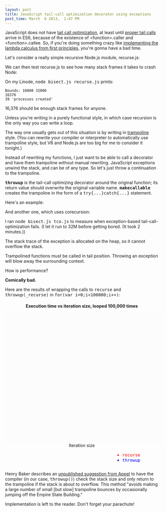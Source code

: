 ```yaml
---
layout: post
title: JavaScript tail-call optimization decorator using exceptions
post_time: March  6 2013,  1:47 PM
---
```

JavaScript does not have [tail call optimization](http://paulbarry.com/articles/2009/08/30/tail-call-optimization),
at least until [proper tail calls](http://wiki.ecmascript.org/doku.php?id=harmony:proper_tail_calls) arrive in ES6,
because of the existence of &lt;function&gt;.caller and &lt;function&gt;.callee.
So, if you're doing something crazy like
[implementing the lambda calculus from first principles](https://github.com/krallja/language_sandbox/blob/js/rosalind/f.js),
you're gonna have a bad time.

Let's consider a really simple recursive Node.js module, recurse.js:

<script src="https://gist.github.com/krallja/5087328.js" id="recurseJS">
</script>

We can then test recurse.js to see how many stack frames it takes to crash Node:

<script src="https://gist.github.com/krallja/5087330.js" id="bisecdJS">
</script>

On my Linode, <tt>node bisect.js recurse.js</tt> prints:

    Bounds: 16000 32000
    16376
    39 'processes created'

16,376 should be enough stack frames for anyone.

Unless you're writing in a purely functional style, in which case recursion is the only way you can write a loop.

The way one usually gets out of this situation is by writing in 
<a href="http://en.wikipedia.org/wiki/Tail_call#Through_trampolining">trampoline</a>
style. (You can rewrite your compiler or interpreter to automatically use trampoline style,
but V8 and Node.js are too big for me to consider it tonight.)

Instead of rewriting my functions, I just want to be able to call a decorator and have them trampoline
without manual rewriting.
JavaScript exceptions unwind the stack, and can be of any type. 
So let's just throw a continuation to the trampoline.

<script src="https://gist.github.com/krallja/5087331.js" id="throwJS">
</script>

**<tt>throwup</tt>** is the tail-call optimizing decorator around the original function; its return value
should overwrite the original variable name.
**<tt>makecallable</tt>** creates the trampoline in the form of a <tt>try{...}catch{...}</tt> statement.

Here's an example:

<script src="https://gist.github.com/krallja/5087433.js" id="tcoJS">
</script>

And another one, which uses corecursion:

<script src="https://gist.github.com/krallja/5095756.js">
</script>

I ran <tt>node bisect.js tco.js</tt> to measure when exception-based tail-call-optimization fails.
(I let it run to 32M before getting bored. (It took 2 minutes.))

The stack trace of the exception is allocated on the heap, so it cannot overflow the stack.

Trampolined functions must be called in tail position.
Throwing an exception will blow away the surrounding context.

How is performance?

**Comically bad.**

Here are the results of wrapping the calls to
<tt>recurse</tt> and <tt>throwup(_recurse)</tt> in <tt>for(var i=0;i&lt;100000;i++)</tt>:

<style type="text/css">#tcoGraph .domain { display: none }/* solid black is not a useful element */</style>
<div class='graph'>
    <h4 style="text-align: center">
        Execution time vs iteration size, looped 100,000 times
    </h4>
    <div id="tcoGraph" style="width:500px; height: 400px; padding: 10px; margin-left: auto; margin-right: auto; background-color: #fcfcfd;">
    </div>
    <div style="text-align: center">Iteration size</div>
    <ul style="float: right; margin-right: 60px;">
        <li style="color: red"><tt>recurse</tt></li>
        <li style="color: blue"><tt>throwup</tt></li>
    </ul>
</div>
<div style="clear: both">
</div>

<script>
(function(d3) {
    if(!d3) return;
    d3.json('/js-tco.json', function(data) { 
        function getColor(name) {
            return {"recurse100.js": "red", "tco100.js": "blue"}[name] || "black";
        }
        var series = data.reduce(function(p,c) {
            if(8 > c[1] ) return p;
            var my;
            for(var i in p)
                if(p[i].name == c[0])
                    my = p[i];
            if(typeof my == "undefined") {
                my = {name: c[0], data: [], color: getColor(c[0])};
                p.push(my);
            }
            my.data.push({x: c[1], y: c[2]});
            return p;
        }, []);
    
        var graph = new Rickshaw.Graph( {
            element: document.querySelector("#tcoGraph"),
            renderer: 'line',
            width: 490,
            height: 400,
            series: series
        });

        graph.render();
        var xAxis = new Rickshaw.Graph.Axis.X({
            graph: graph,
            tickFormat: function(y){ return (y/1000).toFixed(0) + "k"; }
        });
        xAxis.render();
        var yAxis = new Rickshaw.Graph.Axis.Y({
            graph: graph,
            tickFormat: function(x){ return (x/1000).toFixed(0) + "s"; }
        });
        yAxis.render();

    });
})(window.d3);
</script>

Henry Baker describes an [unpublished suggestion from Appel](http://home.pipeline.com/~hbaker1/CheneyMTA.html)
to have the compiler (in our case, <tt>throwup()</tt>) check the stack size and only return to
the trampoline if the stack is about to overflow. This method 
"avoids making a large number of small \[but slow\] trampoline bounces
by occasionally jumping off the Empire State Building."

Implementation is left to the reader. Don't forget your parachute!
